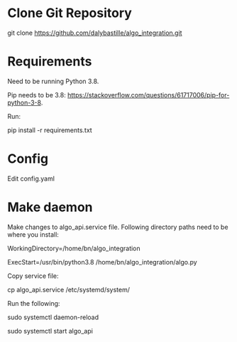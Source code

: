 # Clone Git Repository

git clone https://github.com/dalybastille/algo_integration.git

# Requirements

Need to be running Python 3.8.

Pip needs to be 3.8: https://stackoverflow.com/questions/61717006/pip-for-python-3-8.

Run:

pip install -r requirements.txt

# Config

Edit config.yaml


# Make daemon

Make changes to algo_api.service file. Following directory paths need to be where you install:

WorkingDirectory=/home/bn/algo_integration

ExecStart=/usr/bin/python3.8 /home/bn/algo_integration/algo.py

Copy service file:
   
cp algo_api.service /etc/systemd/system/

Run the following:

sudo systemctl daemon-reload

sudo systemctl start algo_api
